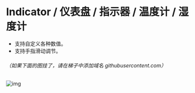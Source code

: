 # Indicator / 仪表盘 / 指示器 / 温度计 / 湿度计

- 支持自定义各种数值。
- 支持手指滑动调节。

###### （如果下面的图挂了，请在梯子中添加域名 githubusercontent.com）

![img](https://github.com/wayone/Indicator/blob/master/Indicator.gif)
